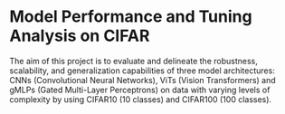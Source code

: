 # Model Performance and Tuning Analysis on CIFAR

The aim of this project is to evaluate and delineate the robustness, scalability, and generalization capabilities of three model architectures: CNNs (Convolutional Neural Networks), ViTs (Vision Transformers) and gMLPs (Gated Multi-Layer Perceptrons) on data with varying levels of complexity by using CIFAR10 (10 classes) and CIFAR100 (100 classes).
